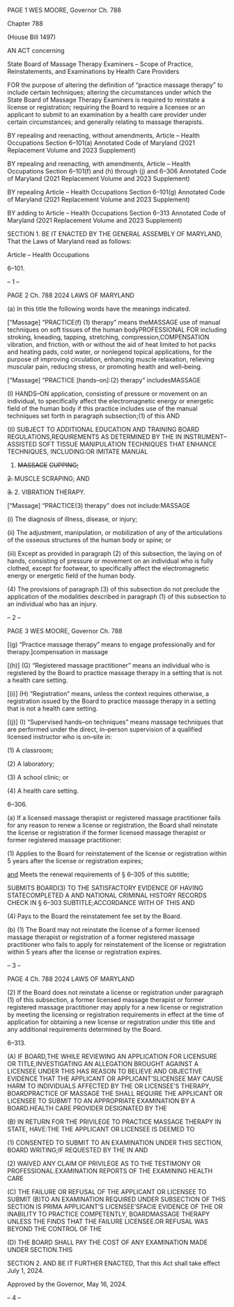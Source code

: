 PAGE 1
WES MOORE, Governor Ch. 788

Chapter 788

(House Bill 1497)

AN ACT concerning

State Board of Massage Therapy Examiners – Scope of Practice,
Reinstatements, and Examinations by Health Care Providers

FOR the purpose of altering the definition of “practice massage therapy” to include certain
techniques; altering the circumstances under which the State Board of Massage
Therapy Examiners is required to reinstate a license or registration; requiring the
Board to require a licensee or an applicant to submit to an examination by a health
care provider under certain circumstances; and generally relating to massage
therapists.

BY repealing and reenacting, without amendments,
Article – Health Occupations
Section 6–101(a)
Annotated Code of Maryland
(2021 Replacement Volume and 2023 Supplement)

BY repealing and reenacting, with amendments,
Article – Health Occupations
Section 6–101(f) and (h) through (j) and 6–306
Annotated Code of Maryland
(2021 Replacement Volume and 2023 Supplement)

BY repealing
Article – Health Occupations
Section 6–101(g)
Annotated Code of Maryland
(2021 Replacement Volume and 2023 Supplement)

BY adding to
Article – Health Occupations
Section 6–313
Annotated Code of Maryland
(2021 Replacement Volume and 2023 Supplement)

SECTION 1. BE IT ENACTED BY THE GENERAL ASSEMBLY OF MARYLAND,
That the Laws of Maryland read as follows:

Article – Health Occupations

6–101.

– 1 –

PAGE 2
Ch. 788 2024 LAWS OF MARYLAND

(a) In this title the following words have the meanings indicated.

[“Massage] “PRACTICE(f) (1) therapy” means theMASSAGE
use of manual techniques on soft tissues of the human bodyPROFESSIONAL FOR
including stroking, kneading, tapping, stretching, compression,COMPENSATION
vibration, and friction, with or without the aid of heat limited to hot packs and heating
pads, cold water, or nonlegend topical applications, for the purpose of improving circulation,
enhancing muscle relaxation, relieving muscular pain, reducing stress, or promoting health
and well–being.

[“Massage] “PRACTICE [hands–on]:(2) therapy” includesMASSAGE

(I) HANDS–ON application, consisting of pressure or movement on
an individual, to specifically affect the electromagnetic energy or energetic field of the
human body if this practice includes use of the manual techniques set forth in paragraph
subsection;(1) of this AND

(II) SUBJECT TO ADDITIONAL EDUCATION AND TRAINING
BOARD REGULATIONS,REQUIREMENTS AS DETERMINED BY THE IN
INSTRUMENT–ASSISTED SOFT TISSUE MANIPULATION TECHNIQUES THAT ENHANCE
TECHNIQUES, INCLUDING:OR IMITATE MANUAL

1. ~~MASSAGE~~ ~~CUPPING;~~

~~2.~~ MUSCLE SCRAPING; AND

~~3.~~ 2. VIBRATION THERAPY.

[“Massage] “PRACTICE(3) therapy” does not include:MASSAGE

(i) The diagnosis of illness, disease, or injury;

(ii) The adjustment, manipulation, or mobilization of any of the
articulations of the osseous structures of the human body or spine; or

(iii) Except as provided in paragraph (2) of this subsection, the laying
on of hands, consisting of pressure or movement on an individual who is fully clothed,
except for footwear, to specifically affect the electromagnetic energy or energetic field of the
human body.

(4) The provisions of paragraph (3) of this subsection do not preclude the
application of the modalities described in paragraph (1) of this subsection to an individual
who has an injury.

– 2 –

PAGE 3
WES MOORE, Governor Ch. 788

[(g) “Practice massage therapy” means to engage professionally and for
therapy.]compensation in massage

[(h)] (G) “Registered massage practitioner” means an individual who is
registered by the Board to practice massage therapy in a setting that is not a health care
setting.

[(i)] (H) “Registration” means, unless the context requires otherwise, a
registration issued by the Board to practice massage therapy in a setting that is not a health
care setting.

[(j)] (I) “Supervised hands–on techniques” means massage techniques that are
performed under the direct, in–person supervision of a qualified licensed instructor who is
on–site in:

(1) A classroom;

(2) A laboratory;

(3) A school clinic; or

(4) A health care setting.

6–306.

(a) If a licensed massage therapist or registered massage practitioner fails for any
reason to renew a license or registration, the Board shall reinstate the license or
registration if the former licensed massage therapist or former registered massage
practitioner:

(1) Applies to the Board for reinstatement of the license or registration
within 5 years after the license or registration expires;

[and](2) Meets the renewal requirements of § 6–305 of this subtitle;

SUBMITS BOARD(3) TO THE SATISFACTORY EVIDENCE OF HAVING
STATECOMPLETED A AND NATIONAL CRIMINAL HISTORY RECORDS CHECK IN
§ 6–303 SUBTITLE;ACCORDANCE WITH OF THIS AND

(4) Pays to the Board the reinstatement fee set by the Board.

(b) (1) The Board may not reinstate the license of a former licensed massage
therapist or registration of a former registered massage practitioner who fails to apply for
reinstatement of the license or registration within 5 years after the license or registration
expires.

– 3 –

PAGE 4
Ch. 788 2024 LAWS OF MARYLAND

(2) If the Board does not reinstate a license or registration under
paragraph (1) of this subsection, a former licensed massage therapist or former registered
massage practitioner may apply for a new license or registration by meeting the licensing
or registration requirements in effect at the time of application for obtaining a new license
or registration under this title and any additional requirements determined by the Board.

6–313.

(A) IF BOARD,THE WHILE REVIEWING AN APPLICATION FOR LICENSURE OR
TITLE,INVESTIGATING AN ALLEGATION BROUGHT AGAINST A LICENSEE UNDER THIS
HAS REASON TO BELIEVE AND OBJECTIVE EVIDENCE THAT THE APPLICANT OR
APPLICANT’SLICENSEE MAY CAUSE HARM TO INDIVIDUALS AFFECTED BY THE OR
LICENSEE’S THERAPY, BOARDPRACTICE OF MASSAGE THE SHALL REQUIRE THE
APPLICANT OR LICENSEE TO SUBMIT TO AN APPROPRIATE EXAMINATION BY A
BOARD.HEALTH CARE PROVIDER DESIGNATED BY THE

(B) IN RETURN FOR THE PRIVILEGE TO PRACTICE MASSAGE THERAPY IN
STATE, HAVE:THE THE APPLICANT OR LICENSEE IS DEEMED TO

(1) CONSENTED TO SUBMIT TO AN EXAMINATION UNDER THIS
SECTION, BOARD WRITING;IF REQUESTED BY THE IN AND

(2) WAIVED ANY CLAIM OF PRIVILEGE AS TO THE TESTIMONY OR
PROFESSIONAL.EXAMINATION REPORTS OF THE EXAMINING HEALTH CARE

(C) THE FAILURE OR REFUSAL OF THE APPLICANT OR LICENSEE TO SUBMIT
(B)TO AN EXAMINATION REQUIRED UNDER SUBSECTION OF THIS SECTION IS PRIMA
APPLICANT’S LICENSEE’SFACIE EVIDENCE OF THE OR INABILITY TO PRACTICE
COMPETENTLY, BOARDMASSAGE THERAPY UNLESS THE FINDS THAT THE FAILURE
LICENSEE.OR REFUSAL WAS BEYOND THE CONTROL OF THE

(D) THE BOARD SHALL PAY THE COST OF ANY EXAMINATION MADE UNDER
SECTION.THIS

SECTION 2. AND BE IT FURTHER ENACTED, That this Act shall take effect July
1, 2024.

Approved by the Governor, May 16, 2024.

– 4 –